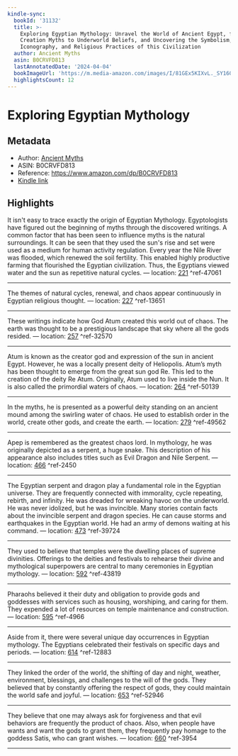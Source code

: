 ```yaml
---
kindle-sync:
  bookId: '31132'
  title: >-
    Exploring Egyptian Mythology: Unravel the World of Ancient Egypt, from
    Creation Myths to Underworld Beliefs, and Uncovering the Symbolism,
    Iconography, and Religious Practices of this Civilization
  author: Ancient Myths
  asin: B0CRVFD813
  lastAnnotatedDate: '2024-04-04'
  bookImageUrl: 'https://m.media-amazon.com/images/I/81GEx5KIXvL._SY160.jpg'
  highlightsCount: 12
---
```

# Exploring Egyptian Mythology
## Metadata
* Author: [Ancient Myths](https://www.amazon.comundefined)
* ASIN: B0CRVFD813
* Reference: https://www.amazon.com/dp/B0CRVFD813
* [Kindle link](kindle://book?action=open&asin=B0CRVFD813)

## Highlights
It isn't easy to trace exactly the origin of Egyptian Mythology. Egyptologists have figured out the beginning of myths through the discovered writings. A common factor that has been seen to influence myths is the natural surroundings. It can be seen that they used the sun's rise and set were used as a medium for human activity regulation. Every year the Nile River was flooded, which renewed the soil fertility. This enabled highly productive farming that flourished the Egyptian civilization. Thus, the Egyptians viewed water and the sun as repetitive natural cycles. — location: [221](kindle://book?action=open&asin=B0CRVFD813&location=221) ^ref-47061

---
The themes of natural cycles, renewal, and chaos appear continuously in Egyptian religious thought. — location: [227](kindle://book?action=open&asin=B0CRVFD813&location=227) ^ref-13651

---
These writings indicate how God Atum created this world out of chaos. The earth was thought to be a prestigious landscape that sky where all the gods resided. — location: [257](kindle://book?action=open&asin=B0CRVFD813&location=257) ^ref-32570

---
Atum is known as the creator god and expression of the sun in ancient Egypt. However, he was a locally present deity of Heliopolis. Atum’s myth has been thought to emerge from the great sun god Re. This led to the creation of the deity Re Atum. Originally, Atum used to live inside the Nun. It is also called the primordial waters of chaos. — location: [264](kindle://book?action=open&asin=B0CRVFD813&location=264) ^ref-50139

---
In the myths, he is presented as a powerful deity standing on an ancient mound among the swirling water of chaos. He used to establish order in the world, create other gods, and create the earth. — location: [279](kindle://book?action=open&asin=B0CRVFD813&location=279) ^ref-49562

---
Apep is remembered as the greatest chaos lord. In mythology, he was originally depicted as a serpent, a huge snake. This description of his appearance also includes titles such as Evil Dragon and Nile Serpent. — location: [466](kindle://book?action=open&asin=B0CRVFD813&location=466) ^ref-2450

---
The Egyptian serpent and dragon play a fundamental role in the Egyptian universe. They are frequently connected with immorality, cycle repeating, rebirth, and infinity. He was dreaded for wreaking havoc on the underworld. He was never idolized, but he was invincible. Many stories contain facts about the invincible serpent and dragon species. He can cause storms and earthquakes in the Egyptian world. He had an army of demons waiting at his command. — location: [473](kindle://book?action=open&asin=B0CRVFD813&location=473) ^ref-39724

---
They used to believe that temples were the dwelling places of supreme divinities. Offerings to the deities and festivals to rehearse their divine and mythological superpowers are central to many ceremonies in Egyptian mythology. — location: [592](kindle://book?action=open&asin=B0CRVFD813&location=592) ^ref-43819

---
Pharaohs believed it their duty and obligation to provide gods and goddesses with services such as housing, worshiping, and caring for them. They expended a lot of resources on temple maintenance and construction. — location: [595](kindle://book?action=open&asin=B0CRVFD813&location=595) ^ref-4966

---
Aside from it, there were several unique day occurrences in Egyptian mythology. The Egyptians celebrated their festivals on specific days and periods. — location: [614](kindle://book?action=open&asin=B0CRVFD813&location=614) ^ref-12883

---
They linked the order of the world, the shifting of day and night, weather, environment, blessings, and challenges to the will of the gods. They believed that by constantly offering the respect of gods, they could maintain the world safe and joyful. — location: [653](kindle://book?action=open&asin=B0CRVFD813&location=653) ^ref-52946

---
They believe that one may always ask for forgiveness and that evil behaviors are frequently the product of chaos. Also, when people have wants and want the gods to grant them, they frequently pay homage to the goddess Satis, who can grant wishes. — location: [660](kindle://book?action=open&asin=B0CRVFD813&location=660) ^ref-3954

---
